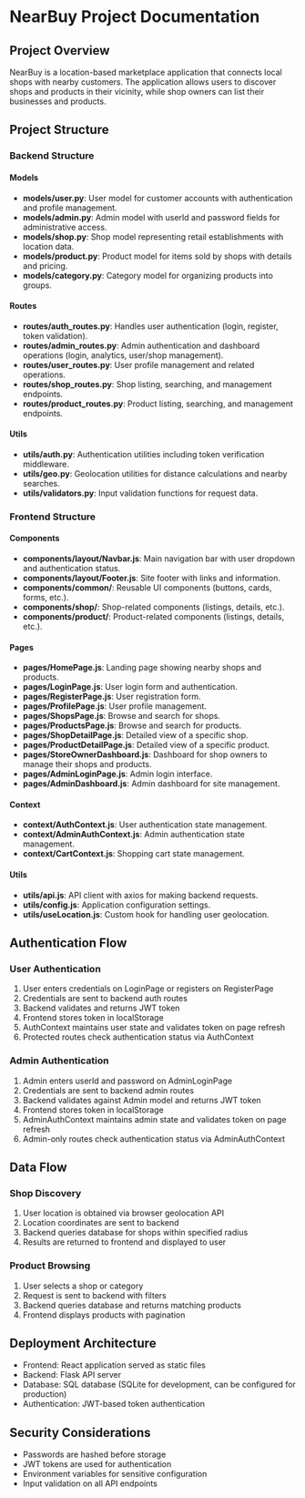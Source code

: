 # NearBuy Project Documentation

## Project Overview
NearBuy is a location-based marketplace application that connects local shops with nearby customers. The application allows users to discover shops and products in their vicinity, while shop owners can list their businesses and products.

## Project Structure

### Backend Structure

#### Models
- **models/user.py**: User model for customer accounts with authentication and profile management.
- **models/admin.py**: Admin model with userId and password fields for administrative access.
- **models/shop.py**: Shop model representing retail establishments with location data.
- **models/product.py**: Product model for items sold by shops with details and pricing.
- **models/category.py**: Category model for organizing products into groups.

#### Routes
- **routes/auth_routes.py**: Handles user authentication (login, register, token validation).
- **routes/admin_routes.py**: Admin authentication and dashboard operations (login, analytics, user/shop management).
- **routes/user_routes.py**: User profile management and related operations.
- **routes/shop_routes.py**: Shop listing, searching, and management endpoints.
- **routes/product_routes.py**: Product listing, searching, and management endpoints.

#### Utils
- **utils/auth.py**: Authentication utilities including token verification middleware.
- **utils/geo.py**: Geolocation utilities for distance calculations and nearby searches.
- **utils/validators.py**: Input validation functions for request data.

### Frontend Structure

#### Components
- **components/layout/Navbar.js**: Main navigation bar with user dropdown and authentication status.
- **components/layout/Footer.js**: Site footer with links and information.
- **components/common/**: Reusable UI components (buttons, cards, forms, etc.).
- **components/shop/**: Shop-related components (listings, details, etc.).
- **components/product/**: Product-related components (listings, details, etc.).

#### Pages
- **pages/HomePage.js**: Landing page showing nearby shops and products.
- **pages/LoginPage.js**: User login form and authentication.
- **pages/RegisterPage.js**: User registration form.
- **pages/ProfilePage.js**: User profile management.
- **pages/ShopsPage.js**: Browse and search for shops.
- **pages/ProductsPage.js**: Browse and search for products.
- **pages/ShopDetailPage.js**: Detailed view of a specific shop.
- **pages/ProductDetailPage.js**: Detailed view of a specific product.
- **pages/StoreOwnerDashboard.js**: Dashboard for shop owners to manage their shops and products.
- **pages/AdminLoginPage.js**: Admin login interface.
- **pages/AdminDashboard.js**: Admin dashboard for site management.

#### Context
- **context/AuthContext.js**: User authentication state management.
- **context/AdminAuthContext.js**: Admin authentication state management.
- **context/CartContext.js**: Shopping cart state management.

#### Utils
- **utils/api.js**: API client with axios for making backend requests.
- **utils/config.js**: Application configuration settings.
- **utils/useLocation.js**: Custom hook for handling user geolocation.

## Authentication Flow

### User Authentication
1. User enters credentials on LoginPage or registers on RegisterPage
2. Credentials are sent to backend auth routes
3. Backend validates and returns JWT token
4. Frontend stores token in localStorage
5. AuthContext maintains user state and validates token on page refresh
6. Protected routes check authentication status via AuthContext

### Admin Authentication
1. Admin enters userId and password on AdminLoginPage
2. Credentials are sent to backend admin routes
3. Backend validates against Admin model and returns JWT token
4. Frontend stores token in localStorage
5. AdminAuthContext maintains admin state and validates token on page refresh
6. Admin-only routes check authentication status via AdminAuthContext

## Data Flow

### Shop Discovery
1. User location is obtained via browser geolocation API
2. Location coordinates are sent to backend
3. Backend queries database for shops within specified radius
4. Results are returned to frontend and displayed to user

### Product Browsing
1. User selects a shop or category
2. Request is sent to backend with filters
3. Backend queries database and returns matching products
4. Frontend displays products with pagination

## Deployment Architecture
- Frontend: React application served as static files
- Backend: Flask API server
- Database: SQL database (SQLite for development, can be configured for production)
- Authentication: JWT-based token authentication

## Security Considerations
- Passwords are hashed before storage
- JWT tokens are used for authentication
- Environment variables for sensitive configuration
- Input validation on all API endpoints